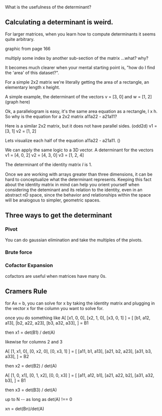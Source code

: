 What is the usefulness of the determinant?

## Calculating a determinant is weird.

For larger matrices, when you learn how to compute determinants it seems quite arbitrary.

graphic from page 166

multiply some index by another sub-section of the matrix ...what? why?

It becomes much clearer when your mental starting point is, "how do I find the 'area' of this dataset?".

For a simple 2x2 matrix we're literally getting the area of a rectangle, an elementary length x height.

A simple example, the determinant of the vectors v = [3, 0] and w = [1, 2] (graph here)

Ok, a parallelogram is easy, it's the same area equation as a rectangle, l x h.  So why is the equation for a 2x2 matrix a11a22 - a21a11?

Here is a similar 2x2 matrix, but it does not have parallel sides. (odd2d)
v1 = [3, 1]
v2 = [1, 2]

Lets visualize each half of the equation a11a22 - a21a11.
()

We can apply the same logic to a 3D vector.  A determinant for the vectors
v1 = [4, 0, 2]
v2 = [4, 3, 0]
v3 = [1, 2, 4]










The determinant of the identity matrix 𝐼 is 1.

Once we are working with arrays greater than three dimensions, it can be hard to conceptualize what the determinant represents.  Keeping this fact about the identity matrix in mind can help you orient yourself when considering the deteminant and its relation to the identity, even in an abstract nD space, since the behavior and relationships within the space will be analogous to simpler, geometric spaces.

## Three ways to get the determinant

### Pivot

You can do gaussian elimination and take the multiples of the pivots.

### Brute force

### Cofactor Expansion

cofactors are useful when matrices have many 0s.

## Cramers Rule

for Ax = b, you can solve for x by taking the identity matrix and plugging in the vector x for the column you want to solve for.

once you do something like A[
    [x1, 0, 0],
    [x2, 1, 0],
    [x3, 0, 1]
    ] = [
        [b1, a12, a13],
        [b2, a22, a23],
        [b3, a32, a33],
    ] = B1

then x1 = det(B1) / det(A)

likewise for columns 2 and 3

A[
    [1, x1, 0],
    [0, x2, 0],
    [0, x3, 1]
    ] = [
        [a11, b1, a13],
        [a21, b2, a23],
        [a31, b3, a33],
    ] = B2

then x2 = det(B2) / det(A)

A[
    [1, 0, x1],
    [0, 1, x2],
    [0, 0, x3]
    ] = [
        [a11, a12, b1],
        [a21, a22, b2],
        [a31, a32, b3],
    ] = B1

then x3 = det(B3) / det(A)

up to N -- as long as det(A) !== 0

xn = det(Bn)/det(A)
